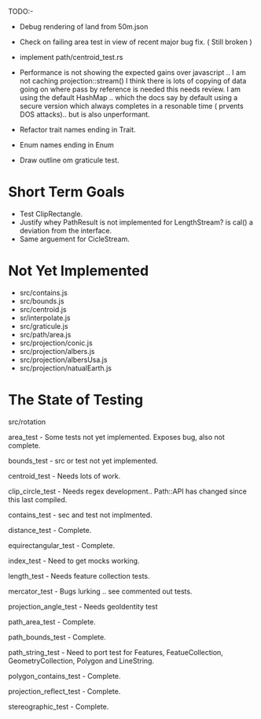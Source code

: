 TODO:-


* Debug rendering of land from 50m.json

* Check on failing area test in view of recent major bug fix. ( Still broken )

* implement path/centroid_test.rs

* Performance is not showing the expected gains over javascript ..
	I am not caching projection::stream()
	I think there is lots of copying of data going on where pass by reference is needed this needs review.
	I am using the default HashMap .. which the docs say by default using a secure version which always completes
	in a resonable time ( prvents DOS attacks).. but is also unperformant.

* Refactor trait names ending in Trait.

* Enum names ending in Enum

* Draw outline om graticule test.

# Short Term Goals

* Test ClipRectangle.
* Justify whey PathResult is not implemented for LengthStream? is cal() a deviation from the interface.
* Same arguement for CicleStream.

# Not Yet Implemented

* src/contains.js
* src/bounds.js
* src/centroid.js
* sr/interpolate.js
* src/graticule.js
* src/path/area.js
* src/projection/conic.js
* src/projection/albers.js
* src/projection/albersUsa.js
* src/projection/natualEarth.js

# The State of Testing

src/rotation

area_test - Some tests not yet implemented. Exposes bug, also not complete.

bounds_test - src or test not yet implemented.

centroid_test - Needs lots of work.

clip_circle_test - Needs regex development.. Path::API has changed since this last compiled.

contains_test - sec and test not implmented.

distance_test - Complete.

equirectangular_test - Complete.

index_test - Need to get mocks working.

length_test -  Needs feature collection tests.

mercator_test - Bugs lurking .. see commented out tests.

projection_angle_test  - Needs geoIdentity test

path_area_test - Complete.

path_bounds_test - Complete.

path_string_test - Need to port test for Features, FeatueCollection, GeometryCollection, Polygon and LineString.

polygon_contains_test - Complete.

projection_reflect_test - Complete.

stereographic_test - Complete.
